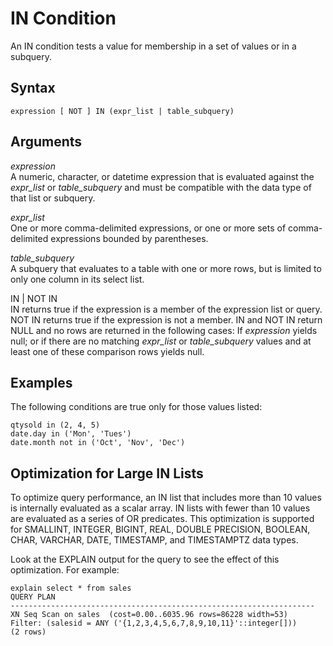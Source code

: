 # IN Condition<a name="r_in_condition"></a>

An IN condition tests a value for membership in a set of values or in a subquery\. 

## Syntax<a name="r_in_condition-synopsis"></a>

```
expression [ NOT ] IN (expr_list | table_subquery)
```

## Arguments<a name="r_in_condition-arguments"></a>

 *expression*   
A numeric, character, or datetime expression that is evaluated against the *expr\_list* or *table\_subquery* and must be compatible with the data type of that list or subquery\. 

 *expr\_list*   
One or more comma\-delimited expressions, or one or more sets of comma\-delimited expressions bounded by parentheses\. 

 *table\_subquery*   
A subquery that evaluates to a table with one or more rows, but is limited to only one column in its select list\. 

IN \| NOT IN   
IN returns true if the expression is a member of the expression list or query\. NOT IN returns true if the expression is not a member\. IN and NOT IN return NULL and no rows are returned in the following cases: If *expression* yields null; or if there are no matching *expr\_list* or *table\_subquery* values and at least one of these comparison rows yields null\. 

## Examples<a name="r_in_condition-examples"></a>

The following conditions are true only for those values listed: 

```
qtysold in (2, 4, 5)
date.day in ('Mon', 'Tues')
date.month not in ('Oct', 'Nov', 'Dec')
```

## Optimization for Large IN Lists<a name="r_in_condition-optimization-for-large-in-lists"></a>

To optimize query performance, an IN list that includes more than 10 values is internally evaluated as a scalar array\. IN lists with fewer than 10 values are evaluated as a series of OR predicates\. This optimization is supported for SMALLINT, INTEGER, BIGINT, REAL, DOUBLE PRECISION, BOOLEAN, CHAR, VARCHAR, DATE, TIMESTAMP, and TIMESTAMPTZ data types\.  

Look at the EXPLAIN output for the query to see the effect of this optimization\. For example: 

```
explain select * from sales
QUERY PLAN
--------------------------------------------------------------------
XN Seq Scan on sales  (cost=0.00..6035.96 rows=86228 width=53)
Filter: (salesid = ANY ('{1,2,3,4,5,6,7,8,9,10,11}'::integer[]))
(2 rows)
```